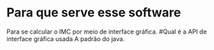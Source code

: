 # Para que serve esse software
Para se calcular o IMC por meio de interface gráfica.
#Qual é a API de interface gráfica usada
A padrão do java.
